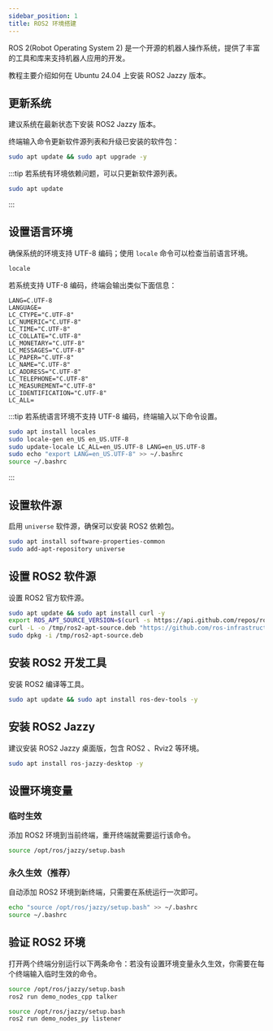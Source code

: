 ```yaml
---
sidebar_position: 1
title: ROS2 环境搭建
---
```


ROS 2(Robot Operating System 2) 是一个开源的机器人操作系统，提供了丰富的工具和库来支持机器人应用的开发。

教程主要介绍如何在 Ubuntu 24.04 上安装 ROS2 Jazzy 版本。

## 更新系统

建议系统在最新状态下安装 ROS2 Jazzy 版本。

终端输入命令更新软件源列表和升级已安装的软件包：

```bash
sudo apt update && sudo apt upgrade -y
```

:::tip
若系统有环境依赖问题，可以只更新软件源列表。

```bash
sudo apt update
```
:::

## 设置语言环境

确保系统的环境支持 UTF-8 编码；使用 `locale` 命令可以检查当前语言环境。

```bash
locale
```
若系统支持 UTF-8 编码，终端会输出类似下面信息：
```
LANG=C.UTF-8
LANGUAGE=
LC_CTYPE="C.UTF-8"
LC_NUMERIC="C.UTF-8"
LC_TIME="C.UTF-8"
LC_COLLATE="C.UTF-8"
LC_MONETARY="C.UTF-8"
LC_MESSAGES="C.UTF-8"
LC_PAPER="C.UTF-8"
LC_NAME="C.UTF-8"
LC_ADDRESS="C.UTF-8"
LC_TELEPHONE="C.UTF-8"
LC_MEASUREMENT="C.UTF-8"
LC_IDENTIFICATION="C.UTF-8"
LC_ALL=
```

:::tip
若系统语言环境不支持 UTF-8 编码，终端输入以下命令设置。
```bash
sudo apt install locales
sudo locale-gen en_US en_US.UTF-8
sudo update-locale LC_ALL=en_US.UTF-8 LANG=en_US.UTF-8
sudo echo "export LANG=en_US.UTF-8" >> ~/.bashrc
source ~/.bashrc
```
:::

## 设置软件源

启用 `universe` 软件源，确保可以安装 ROS2 依赖包。

```bash
sudo apt install software-properties-common
sudo add-apt-repository universe
```

## 设置 ROS2 软件源

设置 ROS2 官方软件源。

```bash
sudo apt update && sudo apt install curl -y
export ROS_APT_SOURCE_VERSION=$(curl -s https://api.github.com/repos/ros-infrastructure/ros-apt-source/releases/latest | grep -F "tag_name" | awk -F\" '{print $4}')
curl -L -o /tmp/ros2-apt-source.deb "https://github.com/ros-infrastructure/ros-apt-source/releases/download/${ROS_APT_SOURCE_VERSION}/ros2-apt-source_${ROS_APT_SOURCE_VERSION}.$(. /etc/os-release && echo $VERSION_CODENAME)_all.deb"
sudo dpkg -i /tmp/ros2-apt-source.deb
```

## 安装 ROS2 开发工具

安装 ROS2 编译等工具。

```bash
sudo apt update && sudo apt install ros-dev-tools -y
```

## 安装 ROS2 Jazzy

建议安装 ROS2 Jazzy 桌面版，包含 ROS2 、Rviz2 等环境。

```bash
sudo apt install ros-jazzy-desktop -y
```

## 设置环境变量

### 临时生效

添加 ROS2 环境到当前终端，重开终端就需要运行该命令。

```bash
source /opt/ros/jazzy/setup.bash
```

### 永久生效（推荐）

自动添加 ROS2 环境到新终端，只需要在系统运行一次即可。

```bash
echo "source /opt/ros/jazzy/setup.bash" >> ~/.bashrc
source ~/.bashrc
```

## 验证 ROS2 环境

打开两个终端分别运行以下两条命令：若没有设置环境变量永久生效，你需要在每个终端输入临时生效的命令。

```bash
source /opt/ros/jazzy/setup.bash
ros2 run demo_nodes_cpp talker
```

```bash
source /opt/ros/jazzy/setup.bash
ros2 run demo_nodes_py listener
```